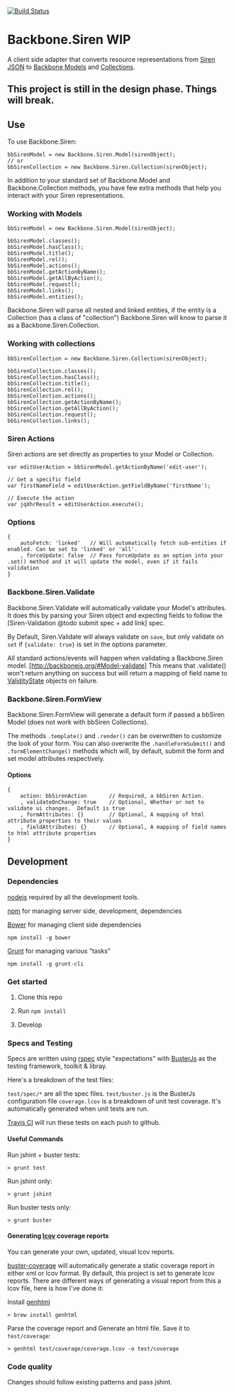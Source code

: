 [![Build Status](https://travis-ci.org/kiva/backbone.siren.png)](https://travis-ci.org/kiva/backbone.siren)
# Backbone.Siren WIP

A client side adapter that converts resource representations from [Siren JSON](https://github.com/kevinswiber/siren) to [Backbone Models](http://backbonejs.org/#Model) and [Collections](http://backbonejs.org/#Collection).

## This project is still in the design phase.  Things will break.

## Use

To use Backbone.Siren:

```
bbSirenModel = new Backbone.Siren.Model(sirenObject);
// or
bbSirenCollection = new Backbone.Siren.Collection(sirenObject);
```

In addition to your standard set of Backbone.Model and Backbone.Collection methods, you have few extra methods that help you interact with your Siren representations.

### Working with Models

```
bbSirenModel = new Backbone.Siren.Model(sirenObject);

bbSirenModel.classes();
bbSirenModel.hasClass();
bbSirenModel.title();
bbSirenModel.rel();
bbSirenModel.actions();
bbSirenModel.getActionByName();
bbSirenModel.getAllByAction();
bbSirenModel.request();
bbSirenModel.links();
bbSirenModel.entities();
```
Backbone.Siren will parse all nested and linked entities, if the entity is a Collection (has a class of "collection") Backbone.Siren will know to parse it as a Backbone.Siren.Collection.

### Working with collections

```
bbSirenCollection = new Backbone.Siren.Collection(sirenObject);

bbSirenCollection.classes();
bbSirenCollection.hasClass();
bbSirenCollection.title();
bbSirenCollection.rel();
bbSirenCollection.actions();
bbSirenCollection.getActionByName();
bbSirenCollection.getAllByAction();
bbSirenCollection.request();
bbSirenCollection.links();
```

### Siren Actions

Siren actions are set directly as properties to your Model or Collection.

```
var editUserAction = bbSirenModel.getActionByName('edit-user');

// Get a specific field
var firstNameField = editUserAction.getFieldByName('firstName');

// Execute the action
var jqXhrResult = editUserAction.execute();

```

### Options

```
{
    autoFetch: 'linked'   // Will automatically fetch sub-entities if enabled. Can be set to 'linked' or 'all'.
    , forceUpdate: false  // Pass forceUpdate as an option into your .set() method and it will update the model, even if it fails validation
}
```

### Backbone.Siren.Validate

Backbone.Siren.Validate will automatically validate your Model's attributes.
It does this by parsing your Siren object and expecting fields to follow the [Siren-Validation @todo submit spec + add link] spec.

By Default, Siren.Validate will always validate on `save`, but only validate on `set` if `{validate: true}` is set in the options parameter.

All standard actions/events will happen when validating a Backbone.Siren model. [http://backbonejs.org/#Model-validate]
This means that .validate() won't return anything on success but will return a mapping of field name to [ValidityState](https://developer.mozilla.org/en-US/docs/DOM/ValidityState) objects on failure.

### Backbone.Siren.FormView

Backbone.Siren.FormView will generate a default form if passed a bbSiren Model (does not work with bbSiren Collections).

The methods `.template()` and `.render()` can be overwritten to customize the look of your form.
You can also overwrite the `.handleFormSubmit()` and `.formElementChange()` methods which will, by default, submit the form and set model attributes respectively.

#### Options

```
{
    action: bbSirenAction       // Required, a bbSiren Action.
    , validateOnChange: true    // Optional, Whether or not to validate ui changes.  Default is true
    , formAttributes: {}        // Optional, A mapping of html attribute properties to their values
    , fieldAttributes: {}       // Optional, A mapping of field names to html attribute properties
}
```

## Development

### Dependencies

[nodejs](http://nodejs.org/) required by all the development tools.

[npm](https://npmjs.org/) for managing server side, development, dependencies

[Bower](https://github.com/twitter/bower) for managing client side dependencies
```
npm install -g bower
```

[Grunt](http://gruntjs.com/) for managing various "tasks"
```
npm install -g grunt-cli
```

### Get started

1. Clone this repo

2. Run `npm install`

3. Develop

### Specs and Testing

Specs are written using [rspec](http://rspec.info/) style "expectations" with [BusterJs](http://docs.busterjs.org/en/latest/) as the testing framework, toolkit & libray.

Here's a breakdown of the test files:

`test/spec/*` are all the spec files.
`test/buster.js` is the BusterJs configuration file
`coverage.lcov` is a breakdown of unit test coverage. It's automatically generated when unit tests are run.

[Travis CI](travis-ci.org/kiva/backbone.siren) will run these tests on each push to github.

#### Useful Commands

Run jshint + buster tests:
```
> grunt test
```

Run jshint only:
```
> grunt jshint
```

Run buster tests only:
```
> grunt buster
```

#### Generating [lcov](http://ltp.sourceforge.net/coverage/lcov.php) coverage reports

You can generate your own, updated, visual lcov reports.

[buster-coverage](https://github.com/ebi/buster-coverage) will automatically generate a static coverage report in either xml or lcov format.
By default, this project is set to generate lcov reports.  There are different ways of generating a visual report from this a lcov file, here is how I've done it:

Install [genhtml](http://linux.die.net/man/1/genhtml)
```
> brew install genhtml
```

Parse the coverage report and Generate an html file.  Save it to `test/coverage`:
```
> genhtml test/coverage/coverage.lcov -o test/coverage
```

### Code quality

Changes should follow existing patterns and pass jshint.

